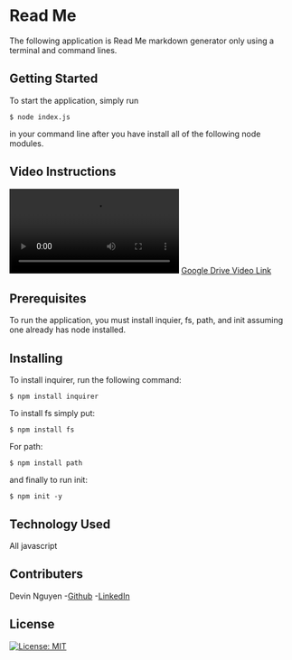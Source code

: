 # Read Me 

The following application is Read Me markdown generator only using a terminal and command lines.

## Getting Started 

To start the application, simply run 
```
$ node index.js
```
in your command line after you have install all of the following node modules. 

## Video Instructions

![Video](./ReadMe%20Generator.mp4)
[Google Drive Video Link]()

## Prerequisites

To run the application, you must install inquier, fs, path, and init  assuming one already has node installed. 

## Installing 

To install inquirer, run the following command:
```
$ npm install inquirer
```
To install fs simply put:
```
$ npm install fs
```
For path:
```
$ npm install path
```
and finally to run init:
```
$ npm init -y
```

## Technology Used

All javascript

## Contributers

Devin Nguyen
-[Github](https://github.com/kuyadevin)
-[LinkedIn](https://www.linkedin.com/in/devin-nguyen-9a0676212/)

## License

[![License: MIT](https://img.shields.io/badge/License-MIT-yellow.svg)](https://opensource.org/licenses/MIT)